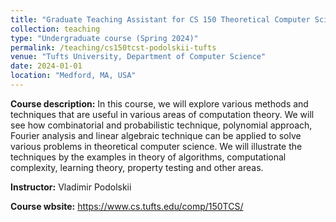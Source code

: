 ```yaml
---
title: "Graduate Teaching Assistant for CS 150 Theoretical Computer Science Toolkit"
collection: teaching
type: "Undergraduate course (Spring 2024)"
permalink: /teaching/cs150tcst-podolskii-tufts
venue: "Tufts University, Department of Computer Science"
date: 2024-01-01
location: "Medford, MA, USA"
---
```

  
**Course description:** In this course, we will explore various methods and techniques that are useful in various areas of computation theory. We will see how combinatorial and probabilistic technique, polynomial approach, Fourier analysis and linear algebraic technique can be applied to solve various problems in theoretical computer science. We will illustrate the techniques by the examples in theory of algorithms, computational complexity, learning theory, property testing and other areas.

**Instructor:** Vladimir Podolskii

**Course wbsite:** <https://www.cs.tufts.edu/comp/150TCS/>
